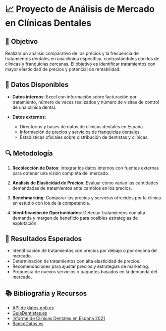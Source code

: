 # 📈 Proyecto de Análisis de Mercado en Clínicas Dentales

## 🎯 Objetivo

Realizar un análisis comparativo de los precios y la frecuencia de tratamientos dentales en una clínica específica, contrastándolos con los de clínicas y franquicias cercanas. El objetivo es identificar tratamientos con mayor elasticidad de precios y potencial de rentabilidad.

## 🧾 Datos Disponibles

- **Datos internos**: Excel con información sobre facturación por tratamiento, número de veces realizados y número de visitas de control de una clínica dental.

- **Datos externos**:
  - Directorios y bases de datos de clínicas dentales en España.
  - Información de precios y servicios de franquicias dentales.
  - Estadísticas oficiales sobre distribución de dentistas y clínicas.

## 🔍 Metodología

1. **Recolección de Datos**: Integrar los datos internos con fuentes externas para obtener una visión completa del mercado.

2. **Análisis de Elasticidad de Precios**: Evaluar cómo varían las cantidades demandadas de tratamientos ante cambios en los precios.

3. **Benchmarking**: Comparar los precios y servicios ofrecidos por la clínica en estudio con los de la competencia.

4. **Identificación de Oportunidades**: Detectar tratamientos con alta demanda y margen de beneficio para posibles estrategias de explotación.

## 📌 Resultados Esperados

- Identificación de tratamientos con precios por debajo o por encima del mercado.
- Determinación de tratamientos con alta elasticidad de precios.
- Recomendaciones para ajustar precios y estrategias de marketing.
- Propuesta de nuevos servicios o paquetes basados en la demanda del mercado.

## 📚 Bibliografía y Recursos

- [API de datos.gob.es](https://datos.gob.es/es/accessible-apidata)
- [GuíaDentistas.es](https://guiadentistas.es/)
- [Informe de Clínicas Dentales en España 2021](https://icoec.es/wp-content/uploads/2021/09/800_Informe-de-clinicas-dentales-Espana-2021_1-1-1.pdf)
- [BancoDatos.es](https://www.bancodatos.es/tienda/producto/clinicas-dentales-2)
